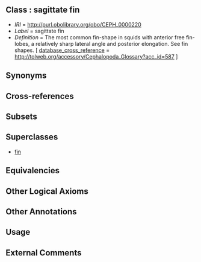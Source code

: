 
## Class : sagittate fin

 * *IRI* = http://purl.obolibrary.org/obo/CEPH_0000220
 * *Label* = sagittate fin
 * *Definition* = The most common fin-shape in squids with anterior free fin-lobes, a relatively sharp lateral angle and posterior elongation. See fin shapes.  [ [database_cross_reference](../../ef/oboInOwl#hasDbXref.md) = http://tolweb.org/accessory/Cephalopoda_Glossary?acc_id=587 ]

## Synonyms


## Cross-references


## Subsets


## Superclasses

 * [fin](../../CEPH/12/CEPH_0000112.md)

## Equivalencies


## Other Logical Axioms


## Other Annotations


## Usage


## External Comments

